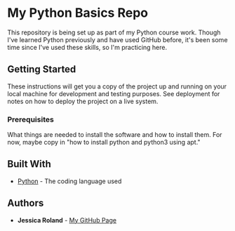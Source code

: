 # My Python Basics Repo

This repository is being set up as part of my Python course work.  Though I've learned Python previously and have used GitHub before, it's been some time since I've used these skills, so I'm practicing here.

## Getting Started

These instructions will get you a copy of the project up and running on your local machine
for development and testing purposes. See deployment for notes on how to deploy the project
on a live system.

### Prerequisites

What things are needed to install the software and how to install them. For now, maybe copy in
"how to install python and python3 using apt."

## Built With

* [Python](https://www.python.org/) - The coding language used

## Authors

* **Jessica Roland** - [My GitHub Page](https://github.com/jlroland)
